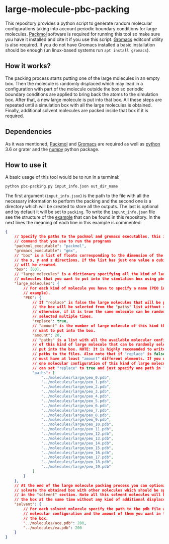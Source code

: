 # large-molecule-pbc-packing

This repository provides a python script to generate random molecular
configurations taking into account periodic boundary conditions for large
molecules. [Packmol](http://m3g.iqm.unicamp.br/packmol/home.shtml) software is
required for running this tool so make sure you have it installed and cite it
if you use this script. [Gromacs](http://www.gromacs.org) editconf utility is
also required. If you do not have Gromacs installed a basic installation should
be enough (un linux-based systems run `apt install gromacs`).

## How it works?

The packing process starts putting one of the large molecules in an empty box.
Then the molecule is randomly displaced which may lead in a configuration with
part of the molecule outside the box so periodic boundary conditions are applied
to bring back the atoms to the simulation box. After that, a new large molecule
is put into that box. All these steps are repeated until a simulation box with
all the large molecules is obtained. Finally, additional solvent molecules are
packed inside that box if it is required.

## Dependencies

As it was mentioned, [Packmol](http://m3g.iqm.unicamp.br/packmol/home.shtml)
and [Gromacs](http://www.gromacs.org) are required as well as
[python](https://www.python.org) 3.6 or grater and the
[numpy](https://numpy.org) python package. 

## How to use it

A basic usage of this tool would be to run in a terminal:

```
python pbc-packing.py input_info.json out_dir_name
```

The first argument (`input_info.json`) is the path to the file with all the
necessary information to perform the packing and the second one is a directory
which will be created to store all the outputs. The last is optional and by
default it will be set to `packing`. To write the `inpunt_info.json` file see
the structure of the [example](example_input.json) that can be
found in this repository. In the next lines the meaning of each line in this
example is commented:

```json
{
    // Specify the paths to the packmol and gromacs executables, this is, the
    // command that you use to run the programs
    "packmol_executable": "packmol",
    "gromacs_executable": "gmx",
    // "box" is a list of floats corresponding to the dimension of the box in
    // the x, y and z directions. If the list has just one value a cubic box
    // will be created.
    "box": [60],
    // "large_molecules" is a dictionary specifying all the kind of large
    // molecules that you want to put into the simulation box using pbcs.
    "large_molecules": {
        // For each kind of molecule you have to specify a name (PEO in this
        // example).
        "PEO": {
            // If "replace" is false the large molecules that will be put into
            // the box will be selected from the "paths" list without repetition
            // otherwise, if it is true the same molecule can be randomly
            // selected multiple times.
            "replace": true,
            // "amount" is the number of large molecule of this kind that you
            // want to put into the box.
            "amount": 20,
            // "paths" is a list with all the available molecular configurations
            // of this kind of large molecule that can be randomly selected to
            // put into the box. NOTE: It is highly recomended to write absolute
            // paths to the files. Also note that if "replace" is false "paths"
            // must have at least "amount" different elements. If you only have
            // one molecular configuration of this kind of large molecule you
            // can set "replace" to true and just specify one path in "paths".
            "paths": [
                "../molecules/large/peo_0.pdb",
                "../molecules/large/peo_1.pdb",
                "../molecules/large/peo_2.pdb",
                "../molecules/large/peo_3.pdb",
                "../molecules/large/peo_4.pdb",
                "../molecules/large/peo_5.pdb",
                "../molecules/large/peo_6.pdb",
                "../molecules/large/peo_7.pdb",
                "../molecules/large/peo_8.pdb",
                "../molecules/large/peo_9.pdb",
                "../molecules/large/peo_10.pdb",
                "../molecules/large/peo_11.pdb",
                "../molecules/large/peo_12.pdb",
                "../molecules/large/peo_13.pdb",
                "../molecules/large/peo_14.pdb",
                "../molecules/large/peo_15.pdb",
                "../molecules/large/peo_16.pdb",
                "../molecules/large/peo_17.pdb",
                "../molecules/large/peo_18.pdb",
                "../molecules/large/peo_19.pdb"
            ]
        }
    },
    // At the end of the large molecule packing process you can optionally
    // solvate the obtained box with other molecules which should be specified
    // in the "solvent" section. Note all this solvent molecules will be put in
    // the box at the same time without any kind of additional displacement.
    "solvent": {
        // For each solvent molecule specify the path to the pdb file with the
        // molecular configuration and the amount of them you want in to be in
        // the box.
        "../molecules/ace.pdb": 200,
        "../molecules/ea.pdb": 200
    }
}
```